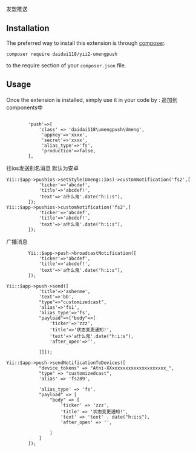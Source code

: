 友盟推送

Installation
------------

The preferred way to install this extension is through [composer](http://getcomposer.org/download/).


```
composer require daidai118/yii2-umengpush
```

to the require section of your `composer.json` file.


Usage
-----

Once the extension is installed, simply use it in your code by  :
追加到components中
```

		'push'=>[
			'class' => 'daidai118\umengpush\Umeng',
			 'appkey'=>'xxxx',
	         'secret'=>'xxxx',
			 'alias_type'=>'fs',
			 'production'=>false,
		],

```
往ios发送别名消息 默认为安卓
```
Yii::$app->pushios->setStyle(Umeng::Ios)->customNotification('fs2',[
			'ticker'=>'abcdef',
			'title'=>'abcdef!',
			'text'=>'a什么鬼'.date("h:i:s"),
		]);
Yii::$app->pushios->customNotification('fs2',[
			'ticker'=>'abcdef',
			'title'=>'abcdef!',
			'text'=>'a什么鬼'.date("h:i:s"),
		]);

```
广播消息
```
		Yii::$app->push->broadcastNotification([
			'ticker'=>'abcdef',
			'title'=>'abcdef!',
			'text'=>'a什么鬼'.date("h:i:s"),
		]);
```
```
Yii::$app->push->send([
			'title'=>'ashenme',
			'text'=>'bb',
			"type"=>"customizedcast",
			'alias'=>'fs1',
			'alias_type'=>'fs',
			"payload"=>["body"=>[
				'ticker'=>'zzz',
				'title'=>'状态变更通知!',
				'text'=>'a什么鬼'.date("h:i:s"),
				'after_open'=>'',

			]]]);
```
```
Yii::$app->push->sendNotificationToDevices([
			"device_tokens" => "Atni-XXxxxxxxxxxxxxxxxxxxxx_",
			"type" => "customizedcast",
			'alias' => 'fs289',

			'alias_type' => 'fs',
			"payload" => [
				"body" => [
					'ticker' => 'zzz',
					'title' => '状态变更通知!',
					'text' => 'text' . date("h:i:s"),
					'after_open' => '',

				]
			]
		]);
```

